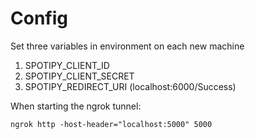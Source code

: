 # Config

Set three variables in environment on each new machine
1. SPOTIPY\_CLIENT\_ID
2. SPOTIPY\_CLIENT\_SECRET
3. SPOTIPY\_REDIRECT\_URI (localhost:6000/Success)

When starting the ngrok tunnel:

`ngrok http -host-header="localhost:5000" 5000`
